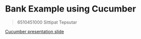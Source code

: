 # Bank Example using Cucumber
> 6510451000 Sittipat Tepsutar

[Cucumber presentation slide](https://github.com/ladyusa/cucumber-atm/blob/master/cucumber.pdf)

